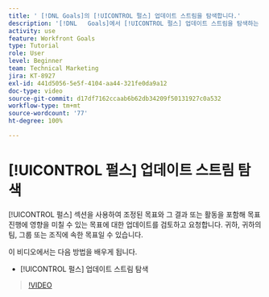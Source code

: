 ```yaml
---
title: ' [!DNL Goals]의 [!UICONTROL 펄스] 업데이트 스트림을 탐색합니다.'
description: '[!DNL   Goals]에서 [!UICONTROL 펄스] 업데이트 스트림을 탐색하는 방법을 배워봅니다.'
activity: use
feature: Workfront Goals
type: Tutorial
role: User
level: Beginner
team: Technical Marketing
jira: KT-8927
exl-id: 441d5056-5e5f-4104-aa44-321fe0da9a12
doc-type: video
source-git-commit: d17df7162ccaab6b62db34209f50131927c0a532
workflow-type: tm+mt
source-wordcount: '77'
ht-degree: 100%

---
```


# [!UICONTROL 펄스] 업데이트 스트림 탐색

[!UICONTROL 펄스] 섹션을 사용하여 조정된 목표와 그 결과 또는 활동을 포함해 목표 진행에 영향을 미칠 수 있는 목표에 대한 업데이트를 검토하고 요청합니다. 귀하, 귀하의 팀, 그룹 또는 조직에 속한 목표일 수 있습니다.

이 비디오에서는 다음 방법을 배우게 됩니다.

* [!UICONTROL 펄스] 업데이트 스트림 탐색

>[!VIDEO](https://video.tv.adobe.com/v/335199/?quality=12&learn=on&enablevpops)
